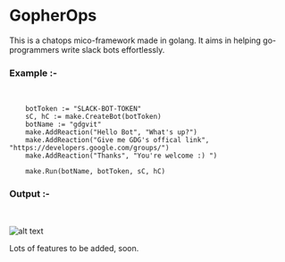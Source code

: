 # GopherOps
This is a chatops mico-framework made in golang. 
It aims in helping go-programmers write slack bots effortlessly.

<h3> Example :- </h3> <br/>

```
  	botToken := "SLACK-BOT-TOKEN"
	sC, hC := make.CreateBot(botToken)
	botName := "gdgvit"
	make.AddReaction("Hello Bot", "What's up?")
	make.AddReaction("Give me GDG's offical link", "https://developers.google.com/groups/")
	make.AddReaction("Thanks", "You're welcome :) ")

	make.Run(botName, botToken, sC, hC)
```

<h3>Output :- </h3> <br />

![alt text](https://github.com/UjjwalAyyangar/GopherOps/blob/master/screenshot.png)


Lots of features to be added, soon.
